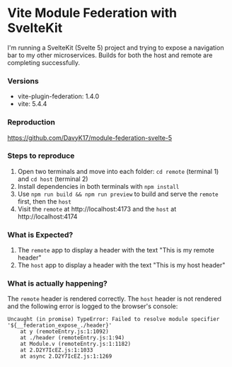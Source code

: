 # Vite Module Federation with SvelteKit

I'm running a SvelteKit (Svelte 5) project and trying to expose a navigation bar to my other microservices. Builds for both the host and remote are completing successfully.

### Versions

- vite-plugin-federation: 1.4.0
- vite: 5.4.4

### Reproduction

https://github.com/DavyK17/module-federation-svelte-5

### Steps to reproduce

1. Open two terminals and move into each folder: `cd remote` (terminal 1) and `cd host` (terminal 2)
2. Install dependencies in both terminals with `npm install`
3. Use `npm run build && npm run preview` to build and serve the `remote` first, then the `host`
4. Visit the `remote` at http://localhost:4173 and the `host` at http://localhost:4174

### What is Expected?

1. The `remote` app to display a header with the text "This is my remote header"
2. The `host` app to display a header with the text "This is my host header"

### What is actually happening?

The `remote` header is rendered correctly. The `host` header is not rendered and the following error is logged to the browser's console:

```node
Uncaught (in promise) TypeError: Failed to resolve module specifier '${__federation_expose_./header}'
    at y (remoteEntry.js:1:1092)
    at ./header (remoteEntry.js:1:94)
    at Module.v (remoteEntry.js:1:1182)
    at 2.D2Y7IcEZ.js:1:1033
    at async 2.D2Y7IcEZ.js:1:1269
```
